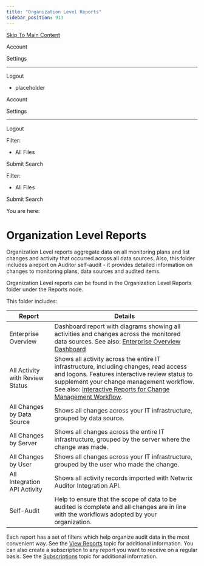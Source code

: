 ```yaml
---
title: "Organization Level Reports"
sidebar_position: 913
---
```


[Skip To Main Content](#)

Account

Settings

---

Logout

* placeholder

Account

Settings

---

Logout

Filter: 

* All Files

Submit Search

Filter: 

* All Files

Submit Search

You are here:

# Organization Level Reports

Organization Level reports aggregate data on all monitoring plans and list changes and activity that occurred across all data sources. Also, this folder includes a report on Auditor self-audit - it provides detailed information on changes to monitoring plans, data sources and audited items.

Organization Level reports can be found in the Organization Level Reports folder under the Reports node.

This folder includes:

| Report | Details |
| --- | --- |
| Enterprise Overview | Dashboard report with diagrams showing all activities and changes across the monitored data sources.  See also: [Enterprise Overview Dashboard](Enterprise.htm "Enterprise Overview Dashboard") |
| All Activity with Review Status | Shows all activity across the entire IT infrastructure, including changes, read access and logons. Features interactive review status to supplement your change management workflow.  See also: [Interactive Reports for Change Management Workflow](../ReviewStatus.htm "Interactive Reports for Change Management Workflow"). |
| All Changes by Data Source | Shows all changes across your IT infrastructure, grouped by data source. |
| All Changes by Server | Shows all changes across the entire IT infrastructure, grouped by the server where the change was made. |
| All Changes by User | Shows all changes across your IT infrastructure, grouped by the user who made the change. |
| All Integration API Activity | Shows all activity records imported with Netwrix Auditor Integration API. |
| Self-Audit | Help to ensure that the scope of data to be audited is complete and all changes are in line with the workflows adopted by your organization. |

Each report has a set of filters which help organize audit data in the most convenient way. See the [View Reports](../View.htm "View Reports") topic for additional information. You can also create a subscription to any report you want to receive on a regular basis. See the [Subscriptions](../../Subscriptions/Overview.htm "Subscriptions") topic for additional information.